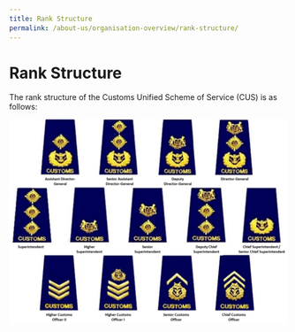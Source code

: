 ```yaml
---
title: Rank Structure
permalink: /about-us/organisation-overview/rank-structure/
---
```

# Rank Structure

The rank structure of the Customs Unified Scheme of Service (CUS) is as follows:

![Rank Structure](/images/about-us/Rank%20Structure.jpg)
